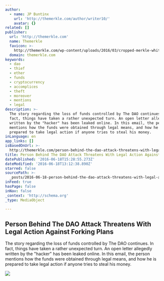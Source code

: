 ```yaml
---
author:
  - name: JP Buntinx
    url: 'http://themerkle.com/author/writer10/'
    avatar: {}
related: []
publisher:
  url: 'http://themerkle.com'
  name: Themerkle
  favicon: >-
    http://themerkle.com/wp-content/uploads/2016/03/cropped-merkle-white-1-192x192.png
  domain: themerkle.com
keywords:
  - dao
  - thief
  - ether
  - funds
  - cryptocurrency
  - accomplices
  - theft
  - moreover
  - mentions
  - legal
description: >-
  The story regarding the loss of funds controlled by The DAO continues. In
  fact, things have taken a rather unexpected turn. An open letter allegedly
  written by the "hacker" has been leaked online. In this email, the person
  mentions how the funds were obtained through legal means, and how he is
  prepared to take legal action if anyone tries to steal his money.
inLanguage: en
app_links: []
isBasedOnUrl: >-
  http://themerkle.com/person-behind-the-dao-attack-threatens-with-legal-action-against-forking-plans/
title: Person Behind The DAO Attack Threatens With Legal Action Against Forking Plans
datePublished: '2016-06-18T15:28:55.273Z'
dateModified: '2016-06-18T13:12:38.890Z'
starred: false
sourcePath: >-
  _posts/2016-06-18-person-behind-the-dao-attack-threatens-with-legal-action-aga.md
inFeed: true
hasPage: false
inNav: false
_context: 'http://schema.org'
_type: MediaObject

---
```

<article style=""><h1>Person Behind The DAO Attack Threatens With Legal Action Against Forking Plans</h1><p>The story regarding the loss of funds controlled by The DAO continues. In fact, things have taken a rather unexpected turn. An open letter allegedly written by the "hacker" has been leaked online. In this email, the person mentions how the funds were obtained through legal means, and how he is prepared to take legal action if anyone tries to steal his money.</p><img src="http://themerkle.com/wp-content/uploads/2016/06/shutterstock_344810213.jpg" /></article>
